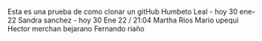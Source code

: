 Esta es una prueba de como clonar un gitHub
Humbeto Leal - hoy 30 ene-22
Sandra sanchez - hoy 30 Ene 22 / 21:04
Martha Rios
Mario upequi
Hector merchan bejarano 
Fernando riaño

